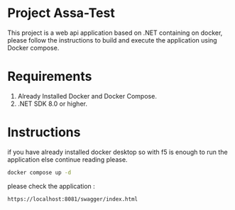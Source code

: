 # Project Assa-Test

This project is a web api application based on .NET containing on docker, please follow the instructions to build and execute the application using Docker compose.

# Requirements

1. Already Installed Docker and Docker Compose.
2. .NET SDK 8.0 or higher.

# Instructions 

if you have already installed docker desktop so with f5 is enough to run the application else continue reading please.

```bash
docker compose up -d
```

please check the application :
```
https://localhost:8081/swagger/index.html
```
